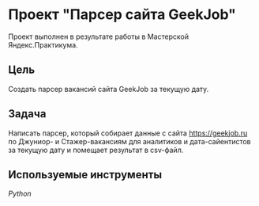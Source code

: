 # Проект "Парсер сайта GeekJob"
Проект выполнен в результате работы в Мастерской Яндекс.Практикума.

## Цель
Создать парсер вакансий сайта GeekJob за текущую дату.

## Задача
Написать парсер, который собирает данные с сайта https://geekjob.ru по Джуниор- и Стажер-вакансиям для аналитиков и дата-сайентистов за текущую дату и помещает результат в csv-файл.

## Используемые инструменты
*Python*

#
